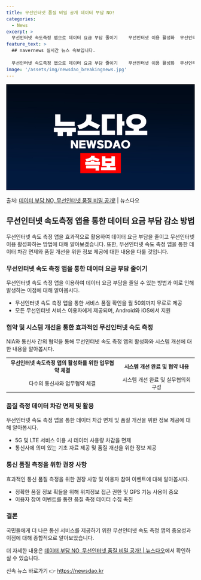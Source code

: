 ```yaml
---
title: 무선인터넷 품질 비밀 공개 데이터 부담 NO!
categories:
  - News
excerpt: >
  무선인터넷 속도측정 앱으로 데이터 요금 부담 줄이기    무선인터넷 이용 활성화  무선인터넷 속도 측정 앱을…
feature_text: >
  ## navernews 실시간 뉴스 속보입니다.

  무선인터넷 속도측정 앱으로 데이터 요금 부담 줄이기    무선인터넷 이용 활성화  무선인터넷 속도 측정 앱을…
image: '/assets/img/newsdao_breakingnews.jpg'
---
```


![뉴스다오 속보](/assets/img/newsdao_breakingnews.jpg)

<p>출처: <a href="https://newsdao.kr/4337" rel="dofollow">데이터 부담 NO, 무선인터넷 품질 비밀 공개!</a> | 뉴스다오</p>

<h2 data-ke-size="size26">무선인터넷 속도측정 앱을 통한 데이터 요금 부담 감소 방법</h2>
<p data-ke-size="size16">무선인터넷 속도 측정 앱을 효과적으로 활용하여 데이터 요금 부담을 줄이고 무선인터넷 이용 활성화하는 방법에 대해 알아보겠습니다. 또한, 무선인터넷 속도 측정 앱을 통한 데이터 차감 면제와 품질 개선을 위한 정보 제공에 대한 내용을 다룰 것입니다.</p>

<h3>무선인터넷 속도 측정 앱을 통한 데이터 요금 부담 줄이기</h3>
<p data-ke-size="size16">무선인터넷 속도 측정 앱을 이용하여 데이터 요금 부담을 줄일 수 있는 방법과 이로 인해 발생하는 이점에 대해 알아봅시다.</p>
<ul>
    <li>무선인터넷 속도 측정 앱을 통한 서비스 품질 확인을 월 50회까지 무료로 제공</li>
    <li>모든 무선인터넷 서비스 이용자에게 제공되며, Android와 iOS에서 지원</li>
</ul>

<h3>협약 및 시스템 개선을 통한 효과적인 무선인터넷 속도 측정</h3>
<p data-ke-size="size16">NIA와 통신사 간의 협약을 통해 무선인터넷 속도 측정 앱의 활성화와 시스템 개선에 대한 내용을 알아봅시다.</p>
<table>
    <tr>
        <td style="text-align: center; height: 17px;"><b>무선인터넷 속도측정 앱의 활성화를 위한 업무협약 체결</b></td>
        <td style="text-align: center; height: 17px;"><b>시스템 개선 완료 및 협약 내용</b></td>
    </tr>
    <tr>
        <td style="text-align: center; height: 17px;">다수의 통신사와 업무협약 체결</td>
        <td style="text-align: center; height: 17px;">시스템 개선 완료 및 실무협의회 구성</td>
    </tr>
</table>

<h3>품질 측정 데이터 차감 면제 및 활용</h3>
<p data-ke-size="size16">무선인터넷 속도 측정 앱을 통한 데이터 차감 면제 및 품질 개선을 위한 정보 제공에 대해 알아봅시다.</p>
<ul>
    <li>5G 및 LTE 서비스 이용 시 데이터 사용량 차감을 면제</li>
    <li>통신사에 의미 있는 기초 자료 제공 및 품질 개선을 위한 정보 제공</li>
</ul>

<h3>통신 품질 측정을 위한 권장 사항</h3>
<p data-ke-size="size16">효과적인 통신 품질 측정을 위한 권장 사항 및 이용자 참여 이벤트에 대해 알아봅시다.</p>
<ul>
    <li>정확한 품질 정보 획들을 위해 위치정보 접근 권한 및 GPS 기능 사용이 중요</li>
    <li>이용자 참여 이벤트를 통한 품질 측정 데이터 수집 촉진</li>
</ul>

<h3>결론</h3>
<p data-ke-size="size16">국민들에게 더 나은 통신 서비스를 제공하기 위한 무선인터넷 속도 측정 앱의 중요성과 이점에 대해 종합적으로 알아보았습니다. </p>
<p data-ke-size="size16">더 자세한 내용은 <a href="https://newsdao.kr/4337">데이터 부담 NO, 무선인터넷 품질 비밀 공개! | 뉴스다오</a>에서 확인하실 수 있습니다.</p>
 

신속 뉴스 바로가기 👉 <a href="https://newsdao.kr" rel="dofollow">https://newsdao.kr</a>



